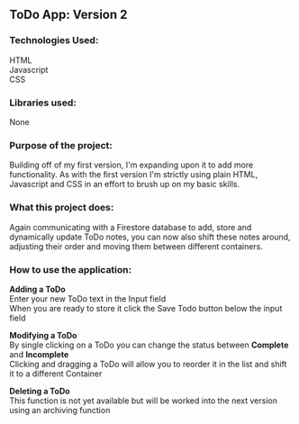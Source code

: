 ## **ToDo App: Version 2**

### **Technologies Used:**
HTML  
Javascript  
CSS

### **Libraries used:**
None

### **Purpose of the project:**
Building off of my first version, I'm expanding upon it to add more functionality. As with the first version I'm strictly using plain HTML, Javascript and CSS in an effort to brush up on my basic skills. 

### **What this project does:**
Again communicating with a Firestore database to add, store and dynamically update ToDo notes, you can now also shift these notes around, adjusting their order and moving them between different containers. 

### **How to use the application:**
**Adding a ToDo**  
Enter your new ToDo text in the Input field  
When you are ready to store it click the Save Todo button below the input field

**Modifying a ToDo**  
By single clicking on a ToDo you can change the status between **Complete** and **Incomplete**  
Clicking and dragging a ToDo will allow you to reorder it in the list and shift it to a different Container

**Deleting a ToDo**  
This function is not yet available but will be worked into the next version using an archiving function